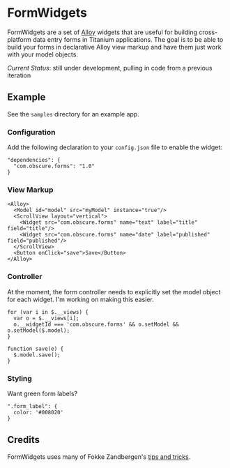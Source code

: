# FormWidgets

FormWidgets are a set of [Alloy](https://github.com/appcelerator/alloy) widgets that
are useful for building cross-platform data entry forms in Titanium applications.  The
goal is to be able to build your forms in declarative Alloy view markup and have them
just work with your model objects.

*Current Status*: still under development, pulling in code from a previous iteration

## Example

See the `samples` directory for an example app.

### Configuration

Add the following declaration to your `config.json` file to enable the widget:

    "dependencies": {
      "com.obscure.forms": "1.0"
    }
  

### View Markup

    <Alloy>
      <Model id="model" src="myModel" instance="true"/>
      <ScrollView layout="vertical">
        <Widget src="com.obscure.forms" name="text" label="title" field="title"/>
        <Widget src="com.obscure.forms" name="date" label="published" field="published"/>
      </ScrollView>
      <Button onClick="save">Save</Button>
    </Alloy>

### Controller

At the moment, the form controller needs to explicitly set the model object for each
widget.  I'm working on making this easier.

    for (var i in $.__views) {
      var o = $.__views[i];
      o.__widgetId === 'com.obscure.forms' && o.setModel && o.setModel($.model);
    }
    
    function save(e) {
      $.model.save();
    }
    
### Styling

Want green form labels?

    ".form_label": {
      color: '#008020'
    }

## Credits

FormWidgets uses many of Fokke Zandbergen's [tips and tricks](http://fokkezb.nl/2013/07/23/alloy-tips-tricks/). 